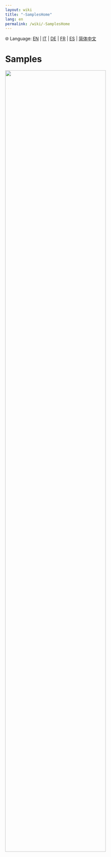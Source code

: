 ```yaml
---
layout: wiki
title: "-SamplesHome"
lang: en
permalink: /wiki/-SamplesHome
---
```

🌐 Language: [EN](https://supergiovane.github.io/node-red-contrib-knx-ultimate/wiki/-SamplesHome) | [IT](https://supergiovane.github.io/node-red-contrib-knx-ultimate/wiki/-SamplesHome) | [DE](https://supergiovane.github.io/node-red-contrib-knx-ultimate/wiki/-SamplesHome) | [FR](https://supergiovane.github.io/node-red-contrib-knx-ultimate/wiki/-SamplesHome) | [ES](https://supergiovane.github.io/node-red-contrib-knx-ultimate/wiki/-SamplesHome) | [简体中文](https://supergiovane.github.io/node-red-contrib-knx-ultimate/wiki/-SamplesHome)
# Samples

<img src="https://raw.githubusercontent.com/Supergiovane/node-red-contrib-knx-ultimate/master/img/marketing/Mano.jpg" width="80%"><br/>


<br/>
<br/>
<br/>
<br/>
<br/>
<br/>
<br/>
<br/>
<br/>
<br/>
<br/>
<br/>
<br/>
<br/>
<br/>
